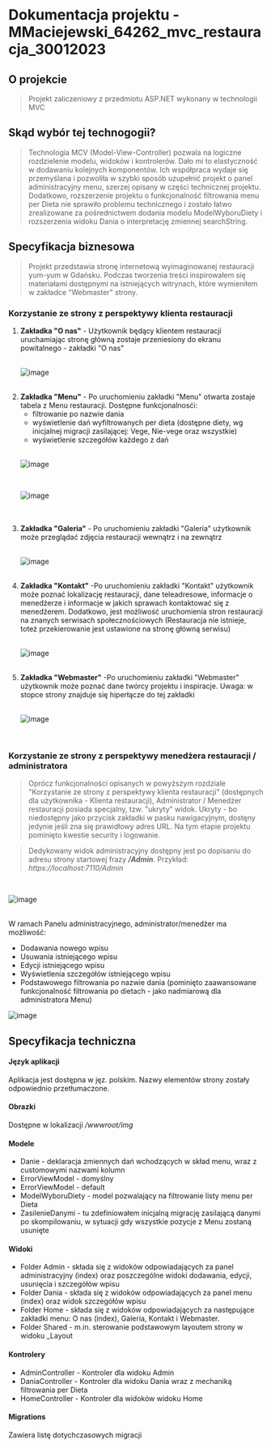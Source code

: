 # Dokumentacja projektu - MMaciejewski_64262_mvc_restauracja_30012023

<h2>O projekcie</h1>

>Projekt zaliczeniowy z przedmiotu ASP.NET wykonany w technologii MVC

<h2>Skąd wybór tej technogogii?</h2>

>Technologia MCV (Model-View-Controller) pozwala na logiczne rozdzielenie modelu, widoków i kontrolerów. Dało mi to elastyczność w dodawaniu kolejnych komponentów. Ich współpraca wydaje się przemyślana i pozwoliła w szybki sposób uzupełnić projekt o panel administracyjny menu, szerzej opisany w części technicznej projektu. Dodatkowo, rozszerzenie projektu o funkcjonalność filtrowania menu per Dieta nie sprawiło problemu technicznego i zostało łatwo zrealizowane za pośrednictwem dodania modelu ModelWyboruDiety i rozszerzenia widoku Dania o interpretację zmiennej searchString.

<h2>Specyfikacja biznesowa</h2>

>Projekt przedstawia stronę internetową wyimaginowanej restauracji yum-yum w Gdańsku. Podczas tworzenia treści inspirowałem się materiałami dostępnymi na istniejących witrynach, które wymieniłem w zakładce "Webmaster" strony.

<h3>Korzystanie ze strony z perspektywy klienta restauracji</h3>

<ol>
<li><b>Zakładka "O nas"</b> - Użytkownik będący klientem restauracji uruchamiając stronę główną zostaje przeniesiony do ekranu powitalnego - zakładki "O nas"</li>
<br>

![image](https://user-images.githubusercontent.com/48070450/215592995-3ab6ad30-2ef6-4324-84e1-5081135e750c.png)

<br>
<li><b>Zakładka "Menu"</b> - Po uruchomieniu zakładki "Menu" otwarta zostaje tabela z Menu restauracji. Dostępne funkcjonalnosći:
  <ul>
  <li>filtrowanie po nazwie dania</li>
  <li>wyświetlenie dań wyfiltrowanych per dieta (dostępne diety, wg inicjalnej migracji zasilającej: Vege, Nie-vege oraz wszystkie)</li>
  <li>wyświetlenie szczegółów każdego z dań</li>
  </ul>
  </ul>
 <br>
 
 ![image](https://user-images.githubusercontent.com/48070450/215593448-4f91a563-6648-4228-a370-92601d186576.png)
 
 <br>
 
 ![image](https://user-images.githubusercontent.com/48070450/215600981-5e731dee-0aef-4758-a99d-4ff4dfce5683.png)

 
 <br>
 <br>
 
 <li><b>Zakładka "Galeria"</b> - Po uruchomieniu zakładki "Galeria" użytkownik może przeglądać zdjęcia restauracji wewnątrz i na zewnątrz</li>
 <br>
 
 ![image](https://user-images.githubusercontent.com/48070450/215593536-ec8ad048-0ddd-4d97-b073-f1009be959e0.png)

<br>
 <li><b>Zakładka "Kontakt"</b> -Po uruchomieniu zakładki "Kontakt" użytkownik może poznać lokalizację restauracji, dane teleadresowe, informacje o menedżerze i informacje w jakich sprawach kontaktować się z menedżerem. Dodatkowo, jest możliwość uruchomienia stron restauracji na znanych serwisach społecznościowych (Restauracja nie istnieje, toteż przekierowanie jest ustawione na stronę główną serwisu)</li>
<br>

![image](https://user-images.githubusercontent.com/48070450/215593664-6467050e-c42d-4ff7-93d5-8edbbb23dc23.png)

<br>
<li><b>Zakładka "Webmaster"</b> -Po uruchomieniu zakładki "Webmaster" użytkownik może poznać dane twórcy projektu i inspiracje. Uwaga: w stopce strony znajduje się hiperłącze do tej zakładki</li>
<br>

![image](https://user-images.githubusercontent.com/48070450/215593817-91b51cb6-0937-48fd-b926-cb9bf2e882b3.png)

<br>
</ol>

<h3>Korzystanie ze strony z perspektywy menedżera restauracji / administratora</h3>

>Oprócz funkcjonalności opisanych w powyższym rozdziale "Korzystanie ze strony z perspektywy klienta restauracji" (dostępnych dla użytkownika - Klienta restauracji), Administrator / Menedżer restauracji posiada specjalny, tzw. "ukryty" widok. Ukryty - bo niedostępny jako przycisk zakładki w pasku nawigacyjnym, dostęny jedynie jeśli zna się prawidłowy adres URL. Na tym etapie projektu pominięto kwestie security i logowanie. 

>Dedykowany widok administracyjny dostępny jest po dopisaniu do adresu strony startowej frazy <b><i>/Admin</i></b>. Przykład:<br>
<i>https://localhost:7110/Admin</i>
<br>

![image](https://user-images.githubusercontent.com/48070450/215592003-333947b6-3834-489e-a2c2-1b2e605ad398.png)

<br>
W ramach Panelu administracyjnego, administrator/menedżer ma możliwość:
<ul>
<li>Dodawania nowego wpisu</li>
<li>Usuwania istniejącego wpisu</li>
<li>Edycji istniejącego wpisu</li>
<li>Wyświetlenia szczegółów istniejącego wpisu</li>
<li>Podstawowego filtrowania po nazwie dania (pominięto zaawansowane funkcjonalność filtrowania po dietach - jako nadmiarową dla administratora Menu)</li>
</ul>


![image](https://user-images.githubusercontent.com/48070450/215593986-6d8b6d55-e1e4-4c0c-a044-9a41a18377e9.png)


<h2>Specyfikacja techniczna</h2>

<h4>Język aplikacji</h4>

Aplikacja jest dostępna w jęz. polskim. Nazwy elementów strony zostały odpowiednio przetłumaczone.

<h4>Obrazki</h4>

Dostępne w lokalizacji <i>/wwwroot/img</i>

<h4>Modele</h4>

<ul>
<li>Danie - deklaracja zmiennych dań wchodzących w skład menu, wraz z customowymi nazwami kolumn</li>
<li>ErrorViewModel - domyślny</li>
<li>ErrorViewModel - default</li>
<li>ModelWyboruDiety - model pozwalający na filtrowanie listy menu per Dieta</li>
<li>ZasilenieDanymi - tu zdefiniowałem inicjalną migrację zasilającą danymi po skompilowaniu, w sytuacji gdy wszystkie pozycje z Menu zostaną usunięte</li>
</ul>

<h4>Widoki</h4>

<ul>
<li>Folder Admin - składa się z widoków odpowiadających za panel administracyjny (index) oraz poszczególne widoki dodawania, edycji, usunięcia i szczegółów wpisu </li>
<li>Folder Dania - składa się z widoków odpowiadających za panel menu (index) oraz widok szczegółów wpisu </li>
<li>Folder Home - składa się z widoków odpowiadających za następujące zakładki menu: O nas (index), Galeria, Kontakt i Webmaster.</li>
<li>Folder Shared - m.in. sterowanie podstawowym layoutem strony w widoku _Layout</li>
</ul>

<h4>Kontrolery</h4>

<ul>
<li>AdminController - Kontroler dla widoku Admin</li>
<li>DaniaController - Kontroler dla widoku Dania wraz z mechaniką filtrowania per Dieta</li>
<li>HomeController - Kontroler dla widoków widoku Home</li>
</ul>


<h4>Migrations</h4>

Zawiera listę dotychczasowych migracji
